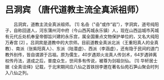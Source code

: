 # 吕洞宾 （唐代道教主流全真派祖师）

　　吕洞宾，道教主流全真派祖师。 [1]  名喦（"喦”或作“岩”），字洞宾，道号纯阳子，自称回道人，河东蒲州河中府（今山西芮城永乐镇）人，现在山西运城市芮城有元代丘处机奉皇帝御旨兴建的永乐宫，属全国重点文物保护单位的，又名大纯阳万寿宫 [2]  。吕洞宾是道教中的大宗师。目前道教全真派北派（王重阳真人的全真教）、南派（张紫阳真人）、东派（陆潜虚）、西派（李涵虚），还有隐于民间的道门教外别传，皆自谓源于吕祖。原为儒生，40岁遇郑火龙真人传剑术，64岁遇钟离权传丹法，道成之后，普度众生，世间多有传说，被尊为剑祖剑仙。 [1]  华轩居士据《全真诠绎》记载，于北宋期间应八仙之首铁拐李邀在著名仙苑石笋山聚会时列入八仙之列。